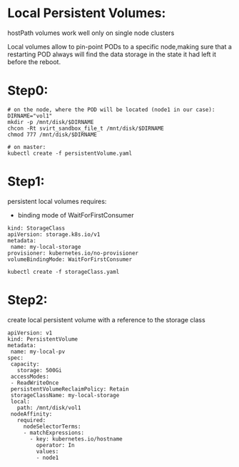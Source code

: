 # Local Persistent Volumes:
 hostPath volumes work well only on single node clusters
 
 
 Local volumes allow to pin-point PODs to a specific node,making sure that a restarting POD always will find the data storage in the state it had left it before the reboot.
 
 # Step0:
 ```
# on the node, where the POD will be located (node1 in our case):
DIRNAME="vol1"
mkdir -p /mnt/disk/$DIRNAME 
chcon -Rt svirt_sandbox_file_t /mnt/disk/$DIRNAME
chmod 777 /mnt/disk/$DIRNAME

# on master:
kubectl create -f persistentVolume.yaml
```
 
 
 # Step1:
 persistent local volumes requires:
  - binding mode of WaitForFirstConsumer
 
 ```
kind: StorageClass
apiVersion: storage.k8s.io/v1
metadata:
  name: my-local-storage
provisioner: kubernetes.io/no-provisioner
volumeBindingMode: WaitForFirstConsumer
```

`kubectl create -f storageClass.yaml`

 # Step2:
 
 create local persistent volume with a reference to the storage class 
 ```
 apiVersion: v1
kind: PersistentVolume
metadata:
  name: my-local-pv
spec:
  capacity:
    storage: 500Gi
  accessModes:
  - ReadWriteOnce
  persistentVolumeReclaimPolicy: Retain
  storageClassName: my-local-storage
  local:
    path: /mnt/disk/vol1
  nodeAffinity:
    required:
      nodeSelectorTerms:
      - matchExpressions:
        - key: kubernetes.io/hostname
          operator: In
          values:
          - node1
 ```
        
